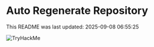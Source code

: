 # Auto Regenerate Repository

This README was last updated: 2025-09-08 06:55:25

 ![TryHackMe](https://tryhackme.com/badge/533634)